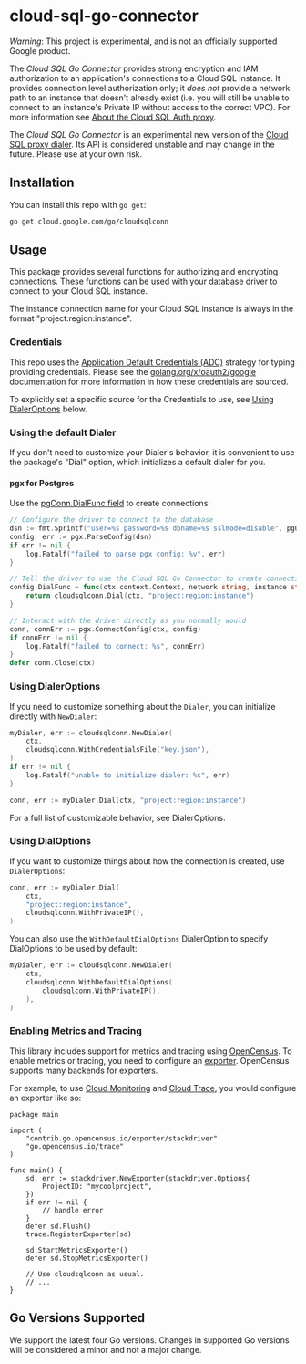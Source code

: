 # cloud-sql-go-connector
*Warning*: This project is experimental, and is not an officially supported
Google product.

The _Cloud SQL Go Connector_ provides strong encryption and IAM authorization
to an application's connections to a Cloud SQL instance. It provides connection
level authorization only; it _does not_ provide a network path to an instance
that doesn't already exist (i.e. you will still be unable to connect to an
instance's Private IP without access to the correct VPC). For more information
see [About the Cloud SQL Auth proxy][about-proxy].

[about-proxy]: https://cloud.google.com/sql/docs/mysql/sql-proxy

The _Cloud SQL Go Connector_ is an experimental new version of the
[Cloud SQL proxy dialer](dialer.go). Its API is considered unstable and may change
in the future. Please use at your own risk.

[proxy-dialer]: https://github.com/GoogleCloudPlatform/cloudsql-proxy/tree/main/proxy#cloud-sql-proxy-dialer-for-go

## Installation

You can install this repo with `go get`:
```sh
go get cloud.google.com/go/cloudsqlconn
```

## Usage

This package provides several functions for authorizing and encrypting
connections. These functions can be used with your database driver to connect to
your Cloud SQL instance.

The instance connection name for your Cloud SQL instance is always in the
format "project:region:instance".

### Credentials

This repo uses the [Application Default Credentials (ADC)][adc] strategy for
typing providing credentials. Please see the
[golang.org/x/oauth2/google][google-auth] documentation for more information in
how these credentials are sourced.

To explicitly set a specific source for the Credentials to use, see [Using
DialerOptions](#using-dialeroptions) below.

[adc]: https://cloud.google.com/docs/authentication
[google-auth]: https://pkg.go.dev/golang.org/x/oauth2/google#hdr-Credentials

### Using the default Dialer

If you don't need to customize your Dialer's behavior, it is convenient to use
the package's "Dial" option, which initializes a default dialer for you.

#### pgx for Postgres

  Use the [pgConn.DialFunc field][pgconn-cfg] to create connections:

  ```go
  // Configure the driver to connect to the database
  dsn := fmt.Sprintf("user=%s password=%s dbname=%s sslmode=disable", pgUser, pgPass, pgDB)
  config, err := pgx.ParseConfig(dsn)
  if err != nil {
      log.Fatalf("failed to parse pgx config: %v", err)
  }

  // Tell the driver to use the Cloud SQL Go Connector to create connections
  config.DialFunc = func(ctx context.Context, network string, instance string) (net.Conn, error) {
      return cloudsqlconn.Dial(ctx, "project:region:instance")
  }

 // Interact with the driver directly as you normally would
  conn, connErr := pgx.ConnectConfig(ctx, config)
  if connErr != nil {
      log.Fatalf("failed to connect: %s", connErr)
  }
  defer conn.Close(ctx)
  ```
  [pgconn-cfg]: https://pkg.go.dev/github.com/jackc/pgconn#Config



### Using DialerOptions

If you need to customize something about the `Dialer`, you can initialize
directly with `NewDialer`:

```go
myDialer, err := cloudsqlconn.NewDialer(
    ctx,
    cloudsqlconn.WithCredentialsFile("key.json"),
)
if err != nil {
    log.Fatalf("unable to initialize dialer: %s", err)
}

conn, err := myDialer.Dial(ctx, "project:region:instance")
```

For a full list of customizable behavior, see DialerOptions.

### Using DialOptions

If you want to customize things about how the connection is created, use
`DialerOptions`:
```go
conn, err := myDialer.Dial(
    ctx,
    "project:region:instance",
    cloudsqlconn.WithPrivateIP(),
)
```

You can also use the `WithDefaultDialOptions` DialerOption to specify
DialOptions to be used by default:
```go
myDialer, err := cloudsqlconn.NewDialer(
    ctx,
    cloudsqlconn.WithDefaultDialOptions(
        cloudsqlconn.WithPrivateIP(),
    ),
)
```

### Enabling Metrics and Tracing

This library includes support for metrics and tracing using [OpenCensus][].
To enable metrics or tracing, you need to configure an [exporter][].
OpenCensus supports many backends for exporters.

For example, to use [Cloud Monitoring][] and [Cloud Trace][], you would
configure an exporter like so:

``` golang
package main

import (
    "contrib.go.opencensus.io/exporter/stackdriver"
    "go.opencensus.io/trace"
)

func main() {
    sd, err := stackdriver.NewExporter(stackdriver.Options{
        ProjectID: "mycoolproject",
    })
    if err != nil {
        // handle error
    }
    defer sd.Flush()
    trace.RegisterExporter(sd)

    sd.StartMetricsExporter()
    defer sd.StopMetricsExporter()

    // Use cloudsqlconn as usual.
    // ...
}
```

## Go Versions Supported

We support the latest four Go versions. Changes in supported Go versions will be
considered a minor and not a major change.

[OpenCensus]: https://opencensus.io/introduction/
[exporter]: https://opencensus.io/exporters/
[Cloud Trace]: https://cloud.google.com/trace
[Cloud Monitoring]: https://cloud.google.com/monitoring

